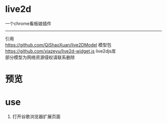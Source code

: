 # live2d
一个chrome看板娘插件
___
引用    
https://github.com/QiShaoXuan/live2DModel 模型包   
https://github.com/xiazeyu/live2d-widget.js live2djs库  
部分模型为网络资源侵权请联系删除
# 预览


# use

1. 打开谷歌浏览器扩展页面
